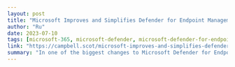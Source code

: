 ```yaml
---
layout: post
title: "Microsoft Improves and Simplifies Defender for Endpoint Management Capabilities"
author: "Ru"
date: 2023-07-10
tags: [microsoft-365, microsoft-defender, microsoft-defender-for-endpoint, microsoft-defender-xdr, atp]
link: "https://campbell.scot/microsoft-improves-and-simplifies-defender-for-endpoint-management-capabilities/?utm_source=rss&utm_medium=rss&utm_campaign=microsoft-improves-and-simplifies-defender-for-endpoint-management-capabilities"
summary: "In one of the biggest changes to Microsoft Defender for Endpoint (MDE) in its product history, you no longer need a separate management engine to configure endpoint settings. In this blog, we&#8217..."
---
```

